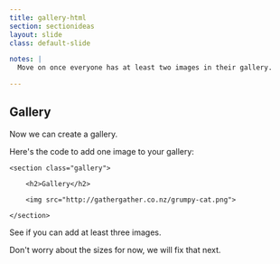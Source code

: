 ```yaml
---
title: gallery-html
section: sectionideas
layout: slide
class: default-slide

notes: |
  Move on once everyone has at least two images in their gallery.

---
```


## Gallery

Now we can create a gallery.

Here's the code to add one image to your gallery:

    <section class="gallery">

        <h2>Gallery</h2>

        <img src="http://gathergather.co.nz/grumpy-cat.png">

    </section>

See if you can add at least three images.

Don't worry about the sizes for now, we will fix that next.
